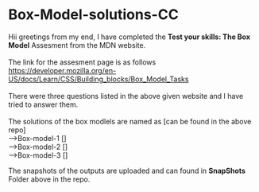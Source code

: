 # Box-Model-solutions-CC

Hii greetings from my end, I have completed the <b>Test your skills: The Box Model</b> Assesment from the MDN website.
 \
 \
The link for the assesment page is as follows\
https://developer.mozilla.org/en-US/docs/Learn/CSS/Building_blocks/Box_Model_Tasks
 \
 \
 There were three questions listed in the above given website and I have tried to answer them.
 \
 \
 The solutions of the box modlels are named as [can be found in the above repo]
 \
 -->Box-model-1 []
 \
 -->Box-model-2 []
 \
 -->Box-model-3 []
 
The snapshots of the outputs are uploaded and can found in <b> SnapShots </b> Folder above in the repo.
   
 

